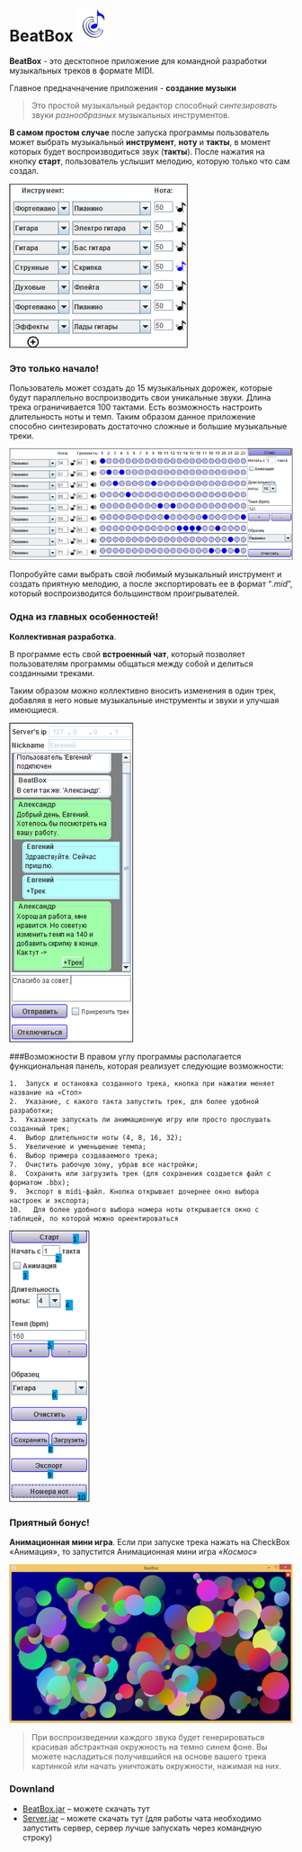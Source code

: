 # BeatBox ![](src/com/demsasha/resources/images/logo.png) 
**BeatBox** - это десктопное приложение для командной разработки музыкальных треков в формате MIDI.

Главное предначначение приложения - **создание музыки**


>Это простой музыкальный редактор способный *синтезировать* звуки *разнообразных* музыкальных инструментов. 

**В самом простом случае** после запуска программы пользователь может  выбрать музыкальный **инструмент**, **ноту** и **такты**, в момент которых будет воспроизводиться звук (**такты**). После нажатия на кнопку **старт**, пользователь услышит мелодию, которую только что сам создал.

![](src/com/demsasha/resources/images/instruments.png)

### Это только начало!

Пользователь может создать до 15 музыкальных дорожек, которые будут параллельно воспроизводить свои уникальные звуки. Длина трека ограничивается 100 тактами. Есть возможность настроить длительность ноты и темп. Таким образом данное приложение способно синтезировать достаточно сложные и большие музыкальные треки.

![](src/com/demsasha/resources/images/workZone.png)

Попробуйте сами выбрать свой любимый музыкальный инструмент и создать приятную мелодию, а после экспортировать ее в формат “*.mid*”, который воспроизводится большинством проигрывателей.

### Одна из главных особенностей! 
**Коллективная разработка**. 

 В программе есть свой **встроенный чат**, который позволяет пользователям программы общаться между собой и делиться созданными треками. 
 
 Таким образом можно коллективно вносить изменения в один трек, добавляя в него новые музыкальные инструменты и звуки и улучшая имеющиеся.

![](src/com/demsasha/resources/images/chat.png)

###Возможности 
В правом углу программы располагается функциональная панель, которая реализует следующие возможности: 



    1.	Запуск и остановка созданного трека, кнопка при нажатии меняет название на «Стоп»
    2.	Указание, с какого такта запустить трек, для более удобной разработки;
    3.	Указание запускать ли анимационную игру или просто прослушать созданный трек;
    4.	Выбор длительности ноты (4, 8, 16, 32);
    5.	Увеличение и уменьшение темпа;
    6.	Выбор примера создаваемого трека;
    7.	Очистить рабочую зону, убрав все настройки;
    8.	Сохранить или загрузить трек (для сохранения создается файл с форматом .bbx);
    9.	Экспорт в midi-файл. Кнопка открывает дочернее окно выбора настроек и экспорта;
    10.	  Для более удобного выбора номера ноты открывается окно с таблицей, по которой можно ориентироваться

![](src/com/demsasha/resources/images/buttoms1.png)

###  Приятный бонус! 

**Анимационная мини игра**. Если при запуске трека нажать на CheckBox «Анимация», то запустится Анимационная мини игра *«Космос»* 

![](src/com/demsasha/resources/images/animation.png)
>При воспроизведении каждого звука будет генерироваться красивая абстрактная окружность на темно синем фоне. Вы можете насладиться получившийся на основе вашего трека картинкой или начать уничтожать окружности, нажимая на них.

### Downland 
+ [BeatBox.jar](http://localhost/) – можете скачать тут
+ [Server.jar](http://localhost/) – можете скачать тут (для работы чата необходимо запустить сервер, сервер лучше запускать через командную строку)
